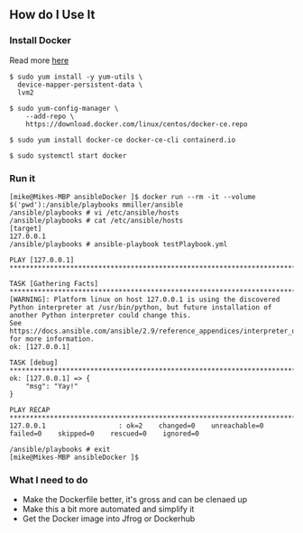 ## How do I Use It

### Install Docker

Read more [here](https://docs.docker.com/install/linux/docker-ce/centos/)

```
$ sudo yum install -y yum-utils \
  device-mapper-persistent-data \
  lvm2
```

```
$ sudo yum-config-manager \
    --add-repo \
    https://download.docker.com/linux/centos/docker-ce.repo
```

```
$ sudo yum install docker-ce docker-ce-cli containerd.io
```

```
$ sudo systemctl start docker
```

### Run it

```
[mike@Mikes-MBP ansibleDocker ]$ docker run --rm -it --volume $('pwd'):/ansible/playbooks mmiller/ansible 
/ansible/playbooks # vi /etc/ansible/hosts 
/ansible/playbooks # cat /etc/ansible/hosts 
[target]
127.0.0.1
/ansible/playbooks # ansible-playbook testPlaybook.yml 

PLAY [127.0.0.1] *******************************************************************************************************************************************************************

TASK [Gathering Facts] *************************************************************************************************************************************************************
[WARNING]: Platform linux on host 127.0.0.1 is using the discovered Python interpreter at /usr/bin/python, but future installation of another Python interpreter could change this.
See https://docs.ansible.com/ansible/2.9/reference_appendices/interpreter_discovery.html for more information.
ok: [127.0.0.1]

TASK [debug] ***********************************************************************************************************************************************************************
ok: [127.0.0.1] => {
    "msg": "Yay!"
}

PLAY RECAP *************************************************************************************************************************************************************************
127.0.0.1                  : ok=2    changed=0    unreachable=0    failed=0    skipped=0    rescued=0    ignored=0   

/ansible/playbooks # exit
[mike@Mikes-MBP ansibleDocker ]$
```

### What I need to do

- Make the Dockerfile better, it's gross and can be clenaed up
- Make this a bit more automated and simplify it
- Get the Docker image into Jfrog or Dockerhub